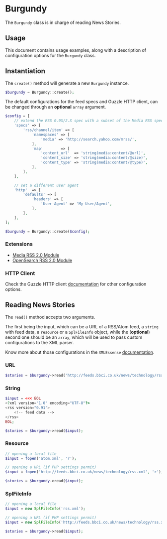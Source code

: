 # Burgundy
The `Burgundy` class is in charge of reading News Stories.

## Usage
This document contains usage examples, along with a description of configuration options for the `Burgundy` class.

## Instantiation
The `create()` method will generate a new `Burgundy` instance.

```php
$burgundy = Burgundy::create();
```

The default configurations for the feed specs and Guzzle HTTP client, can be changed through an **optional** `array` argument.

```php
$config = [
    // extend the RSS 0.9X/2.X spec with a subset of the Media RSS specification
    'specs' => [
        'rss/channel/item' => [
            'namespaces' => [
                'media' => 'http://search.yahoo.com/mrss/',
            ],
            'map'        => [
                'content_url'  => 'string(media:content/@url)',
                'content_size' => 'string(media:content/@size)',
                'content_type' => 'string(media:content/@type)',
            ],
        ],
    ],

    // set a different user agent
    'http'  => [
        'defaults' => [
            'headers' => [
                'User-Agent' => 'My-User/Agent',
            ],
        ],
    ],
];

$burgundy = Burgundy::create($config);
```

### Extensions
- [Media RSS 2.0 Module](http://www.rssboard.org/media-rss)
- [OpenSearch RSS 2.0 Module](http://www.opensearch.org/Specifications/OpenSearch/1.1)

### HTTP Client
Check the Guzzle HTTP client [documentation](http://guzzle.readthedocs.org/en/5.3/) for other configuration options.

## Reading News Stories
The `read()` method accepts two arguments. 

The first being the input, which can be a URL of a RSS/Atom feed, a `string` with feed data, a `resource` or a `SplFileInfo` object,
while the (**optional**) second one should be an `array`, which will be used to pass custom configurations to the XML parser.

Know more about those configurations in the `XMLEssense` [documentation](https://github.com/impensavel/essence/blob/master/docs/XMLEssence.md#options).

### URL
```php
$stories = $burgundy->read('http://feeds.bbci.co.uk/news/technology/rss.xml');
```

### String
```php
$input = <<< EOL
<?xml version="1.0" encoding="UTF-8"?>
<rss version="0.91">
    <!-- feed data -->
</rss>
EOL;

$stories = $burgundy->read($input);
```

### Resource
```php
// opening a local file
$input = fopen('atom.xml', 'r');

// opening a URL (if PHP settings permit)
$input = fopen('http://feeds.bbci.co.uk/news/technology/rss.xml', 'r');

$stories = $burgundy->read($input);
```

### SplFileInfo
```php
// opening a local file
$input = new SplFileInfo('rss.xml');

// opening a URL (if PHP settings permit)
$input = new SplFileInfo('http://feeds.bbci.co.uk/news/technology/rss.xml');

$stories = $burgundy->read($input);
```
